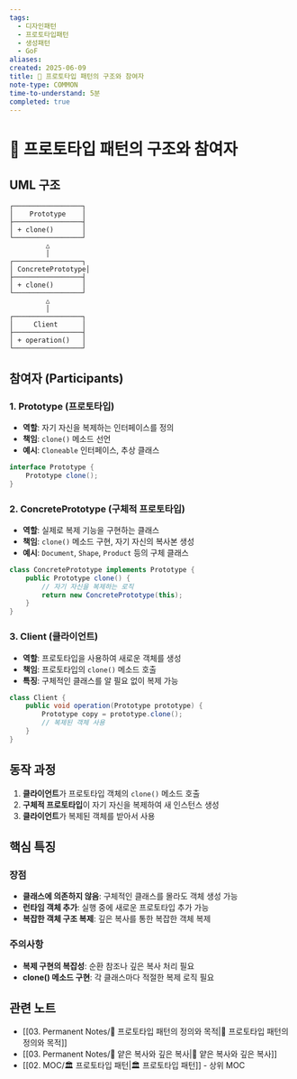 ```yaml
---
tags:
  - 디자인패턴
  - 프로토타입패턴
  - 생성패턴
  - GoF
aliases: 
created: 2025-06-09
title: 📝 프로토타입 패턴의 구조와 참여자
note-type: COMMON
time-to-understand: 5분
completed: true
---
```


# 📝 프로토타입 패턴의 구조와 참여자

## UML 구조

```
┌─────────────────┐
│    Prototype    │
├─────────────────┤
│ + clone()       │
└─────────────────┘
         △
         │
┌─────────────────┐
│ ConcretePrototype│
├─────────────────┤
│ + clone()       │
└─────────────────┘
         △
         │
┌─────────────────┐
│     Client      │
├─────────────────┤
│ + operation()   │
└─────────────────┘
```

## 참여자 (Participants)

### 1. Prototype (프로토타입)
- **역할**: 자기 자신을 복제하는 인터페이스를 정의
- **책임**: `clone()` 메소드 선언
- **예시**: `Cloneable` 인터페이스, 추상 클래스

```java
interface Prototype {
    Prototype clone();
}
```

### 2. ConcretePrototype (구체적 프로토타입)
- **역할**: 실제로 복제 기능을 구현하는 클래스
- **책임**: `clone()` 메소드 구현, 자기 자신의 복사본 생성
- **예시**: `Document`, `Shape`, `Product` 등의 구체 클래스

```java
class ConcretePrototype implements Prototype {
    public Prototype clone() {
        // 자기 자신을 복제하는 로직
        return new ConcretePrototype(this);
    }
}
```

### 3. Client (클라이언트)
- **역할**: 프로토타입을 사용하여 새로운 객체를 생성
- **책임**: 프로토타입의 `clone()` 메소드 호출
- **특징**: 구체적인 클래스를 알 필요 없이 복제 가능

```java
class Client {
    public void operation(Prototype prototype) {
        Prototype copy = prototype.clone();
        // 복제된 객체 사용
    }
}
```

## 동작 과정

1. **클라이언트**가 프로토타입 객체의 `clone()` 메소드 호출
2. **구체적 프로토타입**이 자기 자신을 복제하여 새 인스턴스 생성
3. **클라이언트**가 복제된 객체를 받아서 사용

## 핵심 특징

### 장점
- **클래스에 의존하지 않음**: 구체적인 클래스를 몰라도 객체 생성 가능
- **런타임 객체 추가**: 실행 중에 새로운 프로토타입 추가 가능
- **복잡한 객체 구조 복제**: 깊은 복사를 통한 복잡한 객체 복제

### 주의사항
- **복제 구현의 복잡성**: 순환 참조나 깊은 복사 처리 필요
- **clone() 메소드 구현**: 각 클래스마다 적절한 복제 로직 필요

## 관련 노트
- [[03. Permanent Notes/📝 프로토타입 패턴의 정의와 목적|📝 프로토타입 패턴의 정의와 목적]]
- [[03. Permanent Notes/📝 얕은 복사와 깊은 복사|📝 얕은 복사와 깊은 복사]]
- [[02. MOC/🏛️ 프로토타입 패턴|🏛️ 프로토타입 패턴]] - 상위 MOC 